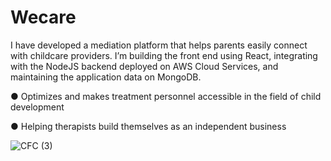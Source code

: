 
# Wecare


I have developed a mediation platform that helps parents easily connect with childcare providers.
I’m building the front end using React, integrating with the NodeJS backend deployed on AWS Cloud Services, and maintaining the application data on MongoDB.

 ● Optimizes and makes treatment personnel accessible in the field of child development
 
 ● Helping therapists build themselves as an independent business
 
 
 ![CFC (3)](https://user-images.githubusercontent.com/106341739/218723695-363d63d3-991b-4cee-9501-5c23938a2532.png)




